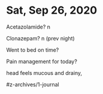 # Sat, Sep 26, 2020
Acetazolamide? n

Clonazepam? n
(prev night)

Went to bed on time? 

Pain management for today?

head feels mucous and drainy, 


#z-archives/1-journal